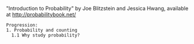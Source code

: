 "Introduction to Probability" by Joe Blitzstein and Jessica Hwang, available at http://probabilitybook.net/

```
Progression:
1. Probability and counting
  1.1 Why study probability?
```
